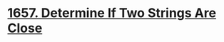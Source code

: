 # [1657. Determine If Two Strings Are Close](https://leetcode.com/problems/determine-if-two-strings-are-close)